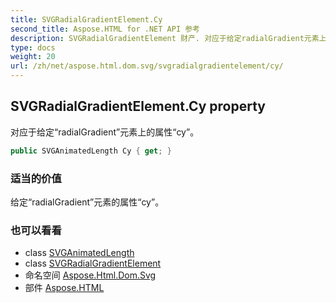 ```yaml
---
title: SVGRadialGradientElement.Cy
second_title: Aspose.HTML for .NET API 参考
description: SVGRadialGradientElement 财产. 对应于给定radialGradient元素上的属性cy
type: docs
weight: 20
url: /zh/net/aspose.html.dom.svg/svgradialgradientelement/cy/
---
```

## SVGRadialGradientElement.Cy property

对应于给定“radialGradient”元素上的属性“cy”。

```csharp
public SVGAnimatedLength Cy { get; }
```

### 适当的价值

给定“radialGradient”元素的属性“cy”。

### 也可以看看

* class [SVGAnimatedLength](../../../aspose.html.dom.svg.datatypes/svganimatedlength/)
* class [SVGRadialGradientElement](../)
* 命名空间 [Aspose.Html.Dom.Svg](../../svgradialgradientelement/)
* 部件 [Aspose.HTML](../../../)


